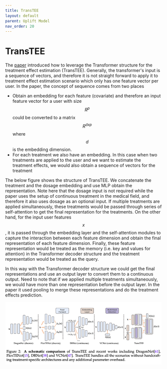```yaml
---
title: TransTEE
layout: default
parent: Uplift Model
nav_order: 20
---
```


# TransTEE

The [paper](https://arxiv.org/pdf/2202.01336) introduced how to leverage the Transformer structure for the treatment effect estimation (TransTEE). Generally, the transformer's input is a sequence of vectors, and therefore it is not straight forward to apply it to treatment effect estimation scenario which only has one feature vector per user. In the paper, the concept of sequence comes from two places

- Obtain an embedding for each feature (covariate) and therefore an input feature vector for a user with size $$R^{p}$$ could be converted to a matrix $$R^{dxp}$$ where $$d$$ is the embedding dimension.
- For each treatment we also have an embedding. In this case when two treatments are applied to the user and we want to estimate the treatment effects, we would also obtain a sequence of vectors for the treatment


The below figure shows the structure of TransTEE. We concatenate the treatment and the dosage embedding and use MLP obtain the representation. Note here that the dosage input is not required while the paper uses the setup of continuous treatment in the medical field, and therefore it also uses dosage as an optional input. If multiple treatments are applied simultaneously, these treatments would be passed through series of self-attention to get the final representation for the treatments. On the other hand, for the input user features $$x$$, it is passed through the embedding layer and the self-attention modules to capture the interaction between each feature dimension and obtain the final representation of each feature dimension. Finally, these feature representation would be treated as the memory (i.e. key and values for attention) in the Transformer decoder structure and the treatment representation would be treated as the query.

In this way with the Transformer decoder structure we could get the final representations and use an output layer to convert them to a continuous output. Need to note that if we applied multiple treatments simultaneously, we would have more than one representation before the output layer. In the paper it used pooling to merge these representations and do the treatment effects prediction. 

![transtee_structure](/docs/uplift_model/images/transtee/transtee_structure.png)